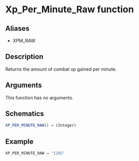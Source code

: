 # Xp_Per_Minute_Raw function

## Aliases

- XPM_RAW

## Description

Returns the amount of combat xp gained per minute.

## Arguments

This function has no arguments.

## Schematics

```js
XP_PER_MINUTE_RAW() → (Integer)
```

## Example

```js
XP_PER_MINUTE_RAW → "1285"
```
